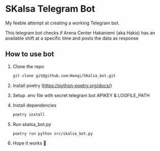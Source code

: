 # SKalsa Telegram Bot

My feeble attempt at creating a working Telegram bot.

This telegram bot checks if Arena Center Hakaniemi (aka Hakis) has an available shift at a specific time and posts the data as response

## How to use bot

1. Clone the repo

    ```bash
    git clone git@github.com:Henqi/SKalsa_bot.git
    ```

2. Install poetry (https://python-poetry.org/docs/)
3. Setup .env file with secret telegram bot APIKEY & LOGFILE_PATH
4. Install dependencies

    ```bash
    poetry install
    ```

5. Run skalsa_bot.py

    ```bash
    poetry run python src/skalsa_bot.py
    ```

6. Hope it works 🤞
